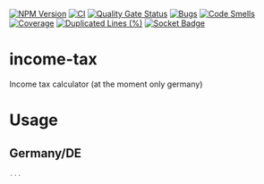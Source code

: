 [![NPM Version](https://img.shields.io/npm/v/%40ktarmyshov%2Fincome-tax)](https://www.npmjs.com/package/@ktarmyshov/income-tax)
[![CI](https://github.com/kt-npm-modules/income-tax/actions/workflows/ci.yml/badge.svg?branch=main)](https://github.com/kt-npm-modules/income-tax/actions/workflows/ci.yml)
[![Quality Gate Status](https://sonarcloud.io/api/project_badges/measure?project=kt-npm-modules_income-tax&metric=alert_status)](https://sonarcloud.io/summary/new_code?id=kt-npm-modules_income-tax)
[![Bugs](https://sonarcloud.io/api/project_badges/measure?project=kt-npm-modules_income-tax&metric=bugs)](https://sonarcloud.io/summary/new_code?id=kt-npm-modules_income-tax)
[![Code Smells](https://sonarcloud.io/api/project_badges/measure?project=kt-npm-modules_income-tax&metric=code_smells)](https://sonarcloud.io/summary/new_code?id=kt-npm-modules_income-tax)
[![Coverage](https://sonarcloud.io/api/project_badges/measure?project=kt-npm-modules_income-tax&metric=coverage)](https://sonarcloud.io/summary/new_code?id=kt-npm-modules_income-tax)
[![Duplicated Lines (%)](https://sonarcloud.io/api/project_badges/measure?project=kt-npm-modules_income-tax&metric=duplicated_lines_density)](https://sonarcloud.io/summary/new_code?id=kt-npm-modules_income-tax)
[![Socket Badge](https://socket.dev/api/badge/npm/package/@ktarmyshov/income-tax)](https://socket.dev/npm/package/@ktarmyshov/income-tax/overview)

# income-tax

Income tax calculator (at the moment only germany)

# Usage
## Germany/DE
```ts
...
```